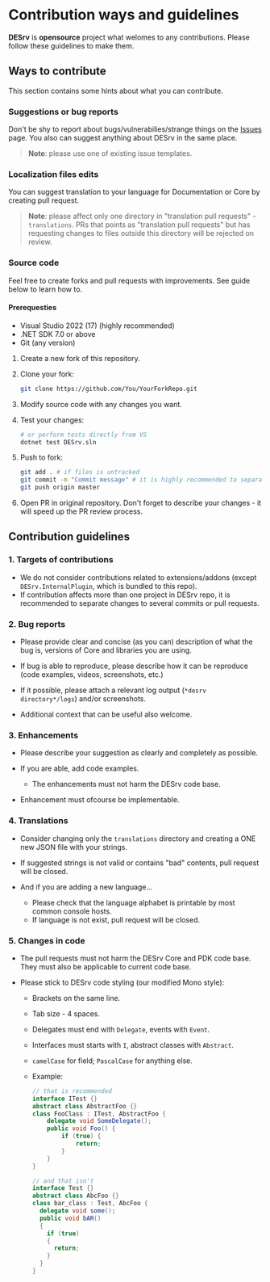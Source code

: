 # Contribution ways and guidelines

**DESrv** is **opensource** project what welomes to any contributions. Please follow these guidelines to make them.

## Ways to contribute

This section contains some hints about what you can contribute.

### Suggestions or bug reports

Don't be shy to report about bugs/vulnerabilies/strange things on the [Issues](https://github.com/Blusutils/DESrv/issues) page.
You also can suggest anything about DESrv in the same place.

> **Note**: please use one of existing issue templates.

### Localization files edits

You can suggest translation to your language for Documentation or Core by creating pull request.

> **Note**: please affect only one directory in "translation pull requests" - `translations`. PRs that points as "translation pull requests" but has requesting changes to files outside this directory will be rejected on review.

### Source code

Feel free to create forks and pull requests with improvements. See guide below to learn how to.

#### Prerequesties

* Visual Studio 2022 (17) (highly recommended)
* .NET SDK 7.0 or above
* Git (any version)

1. Create a new fork of this repository.
2. Clone your fork:

    ```bash
    git clone https://github.com/You/YourForkRepo.git
    ```

3. Modify source code with any changes you want.
4. Test your changes:

    ```bash
    # or perform tests directly from VS
    dotnet test DESrv.sln
    ```

6. Push to fork:

    ```bash
    git add . # if files is untracked
    git commit -m "Commit message" # it is highly recommended to separate your work to certain commits
    git push origin master
    ```

7. Open PR in original repository. Don't forget to describe your changes - it will speed up the PR review process.

## Contribution guidelines

### 1. Targets of contributions

* We do not consider contributions related to extensions/addons (except `DESrv.InternalPlugin`, which is bundled to this repo).
* If contribution affects more than one project in DESrv repo, it is recommended to separate changes to several commits or pull requests.

### 2. Bug reports

* Please provide clear and concise (as you can) description of what the bug is, versions of Core and libraries you are using.

* If bug is able to reproduce, please describe how it can be reproduce (code examples, videos, screenshots, etc.)

* If it possible, please attach a relevant log output (`*desrv directory*/logs`) and/or screenshots.

* Additional context that can be useful also welcome.

### 3. Enhancements

* Please describe your suggestion as clearly and completely as possible.

* If you are able, add code examples.
  * The enhancements must not harm the DESrv code base.

* Enhancement must ofcourse be implementable.

### 4. Translations

* Consider changing only the `translations` directory and creating a ONE new JSON file with your strings.

* If suggested strings is not valid or contains "bad" contents, pull request will be closed.

* And if you are adding a new language...
  * Please check that the language alphabet is printable by most common console hosts.
  * If language is not exist, pull request will be closed.

### 5. Changes in code

* The pull requests must not harm the DESrv Core and PDK code base. They must also be applicable to current code base.

* Please stick to DESrv code styling (our modified Mono style):
  * Brackets on the same line.
  * Tab size - 4 spaces.
  * Delegates must end with `Delegate`, events with `Event`.
  * Interfaces must starts with `I`, abstract classes with `Abstract`.
  * `camelCase` for field; `PascalCase` for anything else.
  * Example:

    ```cs
    // that is recommended
    interface ITest {}
    abstract class AbstractFoo {}
    class FooClass : ITest, AbstractFoo {
        delegate void SomeDelegate();
        public void Foo() {
            if (true) { 
                return;
            }
        }
    }

    // and that isn't
    interface Test {}
    abstract class AbcFoo {}
    class bar_class : Test, AbcFoo {
      delegate void some();
      public void bAR()
      {
        if (true)
        {
          return;
        }
      }
    }
    ```
